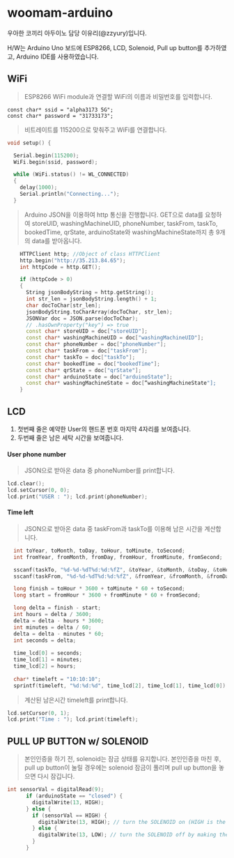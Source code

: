 # woomam-arduino



우아한 코끼리 아두이노 담당 이유리(@zzyury)입니다.

H/W는 Arduino Uno 보드에 ESP8266, LCD, Solenoid, Pull up button를 추가하였고, Arduino IDE를 사용하였습니다.



## WiFi

> ESP8266 WiFi module과 연결할 WiFi의 이름과 비밀번호를 입력합니다. 

```
const char* ssid = "alpha3173 5G";
const char* password = "31733173";
```

>  비트레이트를 115200으로 맞춰주고 WiFi를 연결합니다.

```c++
void setup() {

  Serial.begin(115200);
  WiFi.begin(ssid, password);

  while (WiFi.status() != WL_CONNECTED)
  {
    delay(1000);
    Serial.println("Connecting...");
  }
```

> Arduino JSON을 이용하여 http 통신을 진행합니다. GET으로 data를 요청하여 storeUID, washingMachineUID, phoneNumber, taskFrom, taskTo, bookedTime, qrState, arduinoState와 washingMachineState까지 총 9개의 data를 받아옵니다.

```c++
    HTTPClient http; //Object of class HTTPClient
    http.begin("http://35.213.84.65");
    int httpCode = http.GET();

    if (httpCode > 0)
    {
      String jsonBodyString = http.getString();
      int str_len = jsonBodyString.length() + 1;
      char docToChar[str_len];
      jsonBodyString.toCharArray(docToChar, str_len);
      JSONVar doc = JSON.parse(docToChar);
      // .hasOwnProperty("key") => true 
      const char* storeUID = doc["storeUID"];
      const char* washingMachineUID = doc["washingMachineUID"];
      const char* phoneNumber = doc["phoneNumber"];
      const char* taskFrom = doc["taskFrom"];
      const char* taskTo = doc["taskTo"];
      const char* bookedTime = doc["bookedTime"];
      const char* qrState = doc["qrState"];
      const char* arduinoState = doc["arduinoState"];
      const char* washingMachineState = doc[“washingMachineState"];
    }
```


## LCD
1. 첫번째 줄은 예약한 User의 핸드폰 번호 마지막 4자리를 보여줍니다.
2. 두번째 줄은 남은 세탁 시간을 보여줍니다.


#### User phone number
> JSON으로 받아온 data 중 phoneNumber를 print합니다.

```c++
lcd.clear();
lcd.setCursor(0, 0);
lcd.print("USER : "); lcd.print(phoneNumber);
```


#### Time left 

> JSON으로 받아온 data 중 taskFrom과 taskTo를 이용해 남은 시간을 계산합니다.

```c++
  int toYear, toMonth, toDay, toHour, toMinute, toSecond;
  int fromYear, fromMonth, fromDay, fromHour, fromMinute, fromSecond;

  sscanf(taskTo, "%d-%d-%dT%d:%d:%fZ", &toYear, &toMonth, &toDay, &toHour, &toMinute, &toSecond);
  sscanf(taskFrom, "%d-%d-%dT%d:%d:%fZ", &fromYear, &fromMonth, &fromDay, &fromHour, &fromMinute, &fromSecond);

  long finish = toHour * 3600 + toMinute * 60 + toSecond;
  long start = fromHour * 3600 + fromMinute * 60 + fromSecond;

  long delta = finish - start;
  int hours = delta / 3600;
  delta = delta - hours * 3600;
  int minutes = delta / 60;
  delta = delta - minutes * 60;
  int seconds = delta;
    
  time_lcd[0] = seconds;
  time_lcd[1] = minutes;
  time_lcd[2] = hours;
      
  char* timeleft = "10:10:10";
  sprintf(timeleft, "%d:%d:%d", time_lcd[2], time_lcd[1], time_lcd[0]);
```

> 계산된 남은시간 timeleft를 print합니다.

```c++
lcd.setCursor(0, 1);
lcd.print("Time : "); lcd.print(timeleft);
```

## PULL UP BUTTON w/ SOLENOID

> 본인인증을 하기 전, solenoid는 잠금 상태를 유지합니다.
본인인증을 마친 후, pull up button이 눌릴 경우에는 solenoid 잠금이 풀리며 pull up button을 놓으면 다시 잠깁니다.

```c++
int sensorVal = digitalRead(9);
      if (arduinoState == "closed") {
        digitalWrite(13, HIGH);
      } else {
        if (sensorVal == HIGH) {
          digitalWrite(13, HIGH); // turn the SOLENOID on (HIGH is the voltage level)
        } else {
          digitalWrite(13, LOW); // turn the SOLENOID off by making the voltage LOW
        }
      }
```
